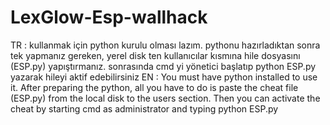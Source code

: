 # LexGlow-Esp-wallhack
TR : kullanmak için python kurulu olması lazım. pythonu hazırladıktan sonra tek yapmanız gereken, yerel disk ten kullanıcılar kısmına hile dosyasını (ESP.py) yapıştırmanız. sonrasında cmd yi yönetici başlatıp python ESP.py yazarak hileyi aktif edebilirsiniz  EN : You must have python installed to use it. After preparing the python, all you have to do is paste the cheat file (ESP.py) from the local disk to the users section. Then you can activate the cheat by starting cmd as administrator and typing python ESP.py
